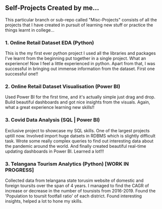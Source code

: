 ## Self-Projects Created by me...

This particular branch or sub-repo called "Misc-Projects" consists of all the projects that I have created in pursuit of learning new stuff or practice the things learnt in college...

### 1. Online Retail Dataset EDA (Python)

This is the my first ever python project I used all the libraries and packages I've learnt from the beginning put together in a single project. What an experience! Now I feel a little experienced in python. Apart from that, I was successful in bringing out immense information from the dataset. First one successful one!!

### 2. Online Retail Dataset Visualisation (Power BI)

Used Power BI for the first time, and it's actually simple just drag and drop. Build beautiful dashboards and got nice insights from the visuals. Again, what a great experience learning new skills!!

### 3. Covid Data Analysis (SQL | Power BI)

Exclusive project to showcase my SQL skills. One of the largest projects uptill now. Involved import huge datsets in RDBMS which is slightly difficult task. Wrote some really complex queries to find out interesting data about the pandemic around the world. And finally created beautiful real-time updating dashboards in Power BI. Learned a lot!!!

### 3. Telangana Tourism Analytics (Python) [WORK IN PROGRESS]

Collected data from telangana state torusim website of domestic and foreign toursits over the span of 4 years. I managed to find the CAGR of increase or decrease in the number of toursists from 2016-2019. Found the 'Population to toursit footfall ratio' of each district. Found interesting insights, helped a lot to hone my skills.
